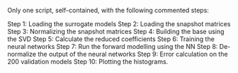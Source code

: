 Only one script, self-contained, with the following commented steps:

Step 1: Loading the surrogate models
Step 2: Loading the snapshot matrices
Step 3: Normalizing the snapshot matrices
Step 4: Building the base using the SVD
Step 5: Calculate the reduced coefficients
Step 6: Training the neural networks
Step 7: Run the forward modelling using the NN
Step 8: De-normalize the output of the neural networks
Step 9: Error calculation on the 200 validation models
Step 10: Plotting the histograms.
